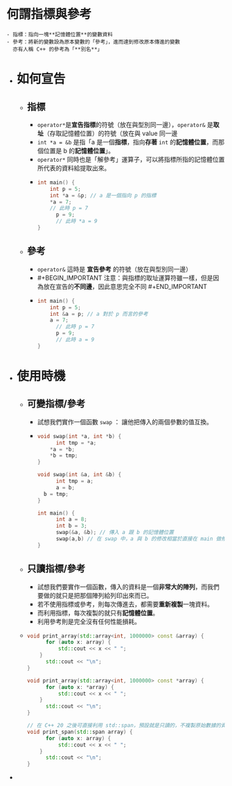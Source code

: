 # 何謂指標與參考
	- 指標：指向一塊**記憶體位置**的變數資料
	- 參考：將新的變數設為原本變數的「參考」，進而達到修改原本傳進的變數
	  亦有人稱 C++ 的參考為「**別名**」
- # 如何宣告
	- ## 指標
		- `operator*`是**宣告指標**的符號（放在與型別同一邊），`operator&` 是**取址**（存取記憶體位置）的符號（放在與 value 同一邊
		- `int *a = &b` 是指「a 是一個**指標**，指向**存著** `int` 的**記憶體位置**，而那個位置是 b 的**記憶體位置**」。
		- `operator*` 同時也是「解參考」運算子，可以將指標所指的記憶體位置所代表的資料給提取出來。
		- ```cpp
		  int main() {
		      int p = 5;
		      int *a = &p; // a 是一個指向 p 的指標
		      *a = 7;
		      // 此時 p = 7
		    	p = 9;
		    	// 此時 *a = 9
		  }
		  ```
	- ## 參考
		- `operator&` 這時是 **宣告參考** 的符號（放在與型別同一邊）
		- #+BEGIN_IMPORTANT
		  注意：與指標的取址運算符雖一樣，但是因為放在宣告的**不同邊**，因此意思完全不同
		  #+END_IMPORTANT
		- ```cpp
		  int main() {
		      int p = 5;
		      int &a = p; // a 對於 p 而言的參考
		      a = 7;
		    	// 此時 p = 7
		    	p = 9;
		    	// 此時 a = 9
		  }
		  ```
- # 使用時機
	- ## 可變指標/參考
		- 試想我們實作一個函數 `swap` ： 讓他把傳入的兩個參數的值互換。
		- ```cpp
		  void swap(int *a, int *b) {
		    	int tmp = *a; 
		      *a = *b;
		      *b = tmp;
		  }
		  
		  void swap(int &a, int &b) {
		    	int tmp = a;
		    	a = b;
		   	b = tmp;
		  }
		  
		  int main() {
		    	int a = 8;
		    	int b = 3;
		    	swap(&a, &b); // 傳入 a 跟 b 的記憶體位置
		    	swap(a,b) // 在 swap 中，a 與 b 的修改相當於直接在 main 做修改，不傳入任何資料
		  }
		  ```
	- ## 只讀指標/參考
		- 試想我們要實作一個函數，傳入的資料是一個**非常大的陣列**，而我們要做的就只是把那個陣列給列印出來而已。
		- 若不使用指標或參考，則每次傳進去，都需要**重新複製**一塊資料。
		- 而利用指標，每次複製的就只有**記憶體位置**。
		- 利用參考則是完全沒有任何性能損耗。
	- ```cpp
	  void print_array(std::array<int, 1000000> const &array) {
	    	for (auto x: array) {
	        	std::cout << x << " ";
	      }
	    	std::cout << "\n";
	  }
	  
	  void print_array(std::array<int, 1000000> const *array) {
	    	for (auto x: *array) {
	        	std::cout << x << " ";
	      }
	    	std::cout << "\n";
	  }
	  
	  // 在 C++ 20 之後可直接利用 std::span，預設就是只讀的，不複製原始數據的資料型態
	  void print_span(std::span array) {
	    	for (auto x: array) {
	        	std::cout << x << " ";
	      }
	    	std::cout << "\n";
	  }
	  ```
-